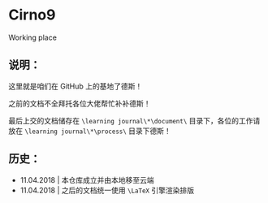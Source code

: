 # Cirno9
Working place

说明：
---

这里就是咱们在 GitHub 上的基地了德斯！

之前的文档不全拜托各位大佬帮忙补补德斯！

最后上交的文档储存在 ``\learning journal\*\document\`` 目录下，各位的工作请放在 ``\learning journal\*\process\`` 目录下德斯！

历史：
---

+ 11.04.2018 | 本仓库成立并由本地移至云端
+ 11.04.2018 | 之后的文档统一使用 ``\LaTeX`` 引擎渲染排版
